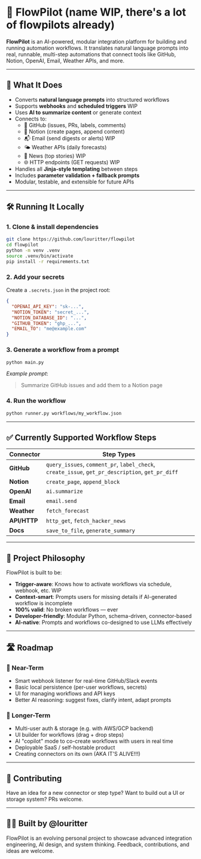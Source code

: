 # 🧠 FlowPilot (name WIP, there's a lot of flowpilots already)

**FlowPilot** is an AI-powered, modular integration platform for building and running automation workflows. It translates natural language prompts into real, runnable, multi-step automations that connect tools like GitHub, Notion, OpenAI, Email, Weather APIs, and more.

---

## 🚀 What It Does

- Converts **natural language prompts** into structured workflows
- Supports **webhooks** and **scheduled triggers** WIP
- Uses **AI to summarize content** or generate context
- Connects to:
  - 🧊 GitHub (issues, PRs, labels, comments)
  - 📓 Notion (create pages, append content)
  - 📬 Email (send digests or alerts) WIP
  - 🌤️ Weather APIs (daily forecasts)
  - 📰 News (top stories) WIP
  - 🌐 HTTP endpoints (GET requests) WIP
- Handles all **Jinja-style templating** between steps
- Includes **parameter validation + fallback prompts**
- Modular, testable, and extensible for future APIs

---

## 🛠️ Running It Locally

### 1. Clone & install dependencies

```bash
git clone https://github.com/louritter/flowpilot
cd flowpilot
python -m venv .venv
source .venv/bin/activate
pip install -r requirements.txt
```

### 2. Add your secrets

Create a `.secrets.json` in the project root:

```json
{
  "OPENAI_API_KEY": "sk-...",
  "NOTION_TOKEN": "secret_...",
  "NOTION_DATABASE_ID": "...",
  "GITHUB_TOKEN": "ghp_...",
  "EMAIL_TO": "me@example.com"
}
```

### 3. Generate a workflow from a prompt

```bash
python main.py
```

_Example prompt_:
> Summarize GitHub issues and add them to a Notion page

### 4. Run the workflow

```bash
python runner.py workflows/my_workflow.json
```

---

## ✅ Currently Supported Workflow Steps

| Connector | Step Types |
|----------|-------------|
| **GitHub** | `query_issues`, `comment_pr`, `label_check`, `create_issue`, `get_pr_description`, `get_pr_diff` |
| **Notion** | `create_page`, `append_block` |
| **OpenAI** | `ai.summarize` |
| **Email** | `email.send` |
| **Weather** | `fetch_forecast` |
| **API/HTTP** | `http_get`, `fetch_hacker_news` |
| **Docs** | `save_to_file`, `generate_summary` |

---

## 📍 Project Philosophy

FlowPilot is built to be:

- **Trigger-aware**: Knows how to activate workflows via schedule, webhook, etc. WIP
- **Context-smart**: Prompts users for missing details if AI-generated workflow is incomplete
- **100% valid**: No broken workflows — ever
- **Developer-friendly**: Modular Python, schema-driven, connector-based
- **AI-native**: Prompts and workflows co-designed to use LLMs effectively

---

## 🛣️ Roadmap

### 🔧 Near-Term
- Smart webhook listener for real-time GitHub/Slack events
- Basic local persistence (per-user workflows, secrets)
- UI for managing workflows and API keys
- Better AI reasoning: suggest fixes, clarify intent, adapt prompts

### 🧠 Longer-Term
- Multi-user auth & storage (e.g. with AWS/GCP backend)
- UI builder for workflows (drag + drop steps)
- AI "copilot" mode to co-create workflows with users in real time
- Deployable SaaS / self-hostable product
- Creating connectors on its own (AKA IT'S ALIVE!!!)
---

## 🤝 Contributing

Have an idea for a new connector or step type? Want to build out a UI or storage system? PRs welcome.

---

## 🧑‍🚀 Built by @louritter

FlowPilot is an evolving personal project to showcase advanced integration engineering, AI design, and system thinking. Feedback, contributions, and ideas are welcome.